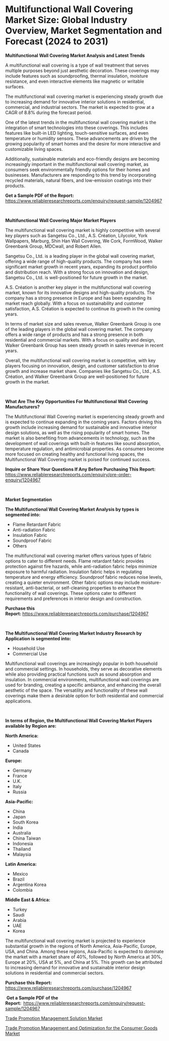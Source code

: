 <p><h1>Multifunctional Wall Covering Market Size: Global Industry Overview, Market Segmentation and Forecast (2024 to 2031)</h1></p><p><strong>Multifunctional Wall Covering Market Analysis and Latest Trends</strong></p>
<p><p>A multifunctional wall covering is a type of wall treatment that serves multiple purposes beyond just aesthetic decoration. These coverings may include features such as soundproofing, thermal insulation, moisture resistance, and even interactive elements like magnetic or writable surfaces. </p><p>The multifunctional wall covering market is experiencing steady growth due to increasing demand for innovative interior solutions in residential, commercial, and industrial sectors. The market is expected to grow at a CAGR of 8.8% during the forecast period.</p><p>One of the latest trends in the multifunctional wall covering market is the integration of smart technologies into these coverings. This includes features like built-in LED lighting, touch-sensitive surfaces, and even temperature or humidity sensors. These advancements are driven by the growing popularity of smart homes and the desire for more interactive and customizable living spaces.</p><p>Additionally, sustainable materials and eco-friendly designs are becoming increasingly important in the multifunctional wall covering market, as consumers seek environmentally friendly options for their homes and businesses. Manufacturers are responding to this trend by incorporating recycled materials, natural fibers, and low-emission coatings into their products.</p></p>
<p><strong>Get a Sample PDF of the Report:&nbsp;</strong> <a href="https://www.reliableresearchreports.com/enquiry/request-sample/1204967">https://www.reliableresearchreports.com/enquiry/request-sample/1204967</a></p>
<p>&nbsp;</p>
<p><strong>Multifunctional Wall Covering Major Market Players</strong></p>
<p><p>The multifunctional wall covering market is highly competitive with several key players such as Sangetsu Co., Ltd., A.S. Création, Lilycolor, York Wallpapers, Marburg, Shin Han Wall Covering, We Cork, FormWood, Walker Greenbank Group, MDCwall, and Robert Allen.</p><p>Sangetsu Co., Ltd. is a leading player in the global wall covering market, offering a wide range of high-quality products. The company has seen significant market growth in recent years, expanding its product portfolio and distribution reach. With a strong focus on innovation and design, Sangetsu Co., Ltd. is well-positioned for future growth in the market.</p><p>A.S. Création is another key player in the multifunctional wall covering market, known for its innovative designs and high-quality products. The company has a strong presence in Europe and has been expanding its market reach globally. With a focus on sustainability and customer satisfaction, A.S. Création is expected to continue its growth in the coming years.</p><p>In terms of market size and sales revenue, Walker Greenbank Group is one of the leading players in the global wall covering market. The company offers a wide range of products and has a strong presence in both residential and commercial markets. With a focus on quality and design, Walker Greenbank Group has seen steady growth in sales revenue in recent years.</p><p>Overall, the multifunctional wall covering market is competitive, with key players focusing on innovation, design, and customer satisfaction to drive growth and increase market share. Companies like Sangetsu Co., Ltd., A.S. Création, and Walker Greenbank Group are well-positioned for future growth in the market.</p></p>
<p>&nbsp;</p>
<p><strong>What Are The Key Opportunities For Multifunctional Wall Covering Manufacturers?</strong></p>
<p><p>The Multifunctional Wall Covering market is experiencing steady growth and is expected to continue expanding in the coming years. Factors driving this growth include increasing demand for sustainable and innovative interior design solutions, as well as the rising popularity of smart homes. The market is also benefiting from advancements in technology, such as the development of wall coverings with built-in features like sound absorption, temperature regulation, and antimicrobial properties. As consumers become more focused on creating healthy and functional living spaces, the Multifunctional Wall Covering market is poised for continued success.</p></p>
<p><strong>Inquire or Share Your Questions If Any Before Purchasing This Report:</strong> <a href="https://www.reliableresearchreports.com/enquiry/pre-order-enquiry/1204967">https://www.reliableresearchreports.com/enquiry/pre-order-enquiry/1204967</a></p>
<p>&nbsp;</p>
<p><strong>Market Segmentation</strong></p>
<p><strong>The Multifunctional Wall Covering Market Analysis by types is segmented into:</strong></p>
<p><ul><li>Flame Retardant Fabric</li><li>Anti-radiation Fabric</li><li>Insulation Fabric</li><li>Soundproof Fabric</li><li>Others</li></ul></p>
<p><p>The multifunctional wall covering market offers various types of fabric options to cater to different needs. Flame retardant fabric provides protection against fire hazards, while anti-radiation fabric helps minimize exposure to harmful radiation. Insulation fabric helps in regulating temperature and energy efficiency. Soundproof fabric reduces noise levels, creating a quieter environment. Other fabric options may include moisture-resistant, anti-bacterial, or self-cleaning properties to enhance the functionality of wall coverings. These options cater to different requirements and preferences in interior design and construction.</p></p>
<p><strong>Purchase this Report:&nbsp;</strong><a href="https://www.reliableresearchreports.com/purchase/1204967">https://www.reliableresearchreports.com/purchase/1204967</a></p>
<p>&nbsp;</p>
<p><strong>The Multifunctional Wall Covering Market Industry Research by Application is segmented into:</strong></p>
<p><ul><li>Household Use</li><li>Commercial Use</li></ul></p>
<p><p>Multifunctional wall coverings are increasingly popular in both household and commercial settings. In households, they serve as decorative elements while also providing practical functions such as sound absorption and insulation. In commercial environments, multifunctional wall coverings are used for branding, creating a specific ambiance, and enhancing the overall aesthetic of the space. The versatility and functionality of these wall coverings make them a desirable option for both residential and commercial applications.</p></p>
<p>&nbsp;</p>
<p><strong>In terms of Region, the Multifunctional Wall Covering Market Players available by Region are:</strong></p>
<p>
    <p> <strong> North America: </strong>
        <ul>
            <li>United States</li>
            <li>Canada</li>
        </ul>
        </p> 
    <p> <strong> Europe: </strong>
        <ul>
            <li>Germany</li>
            <li>France</li>
            <li>U.K.</li>
            <li>Italy</li>
            <li>Russia</li>
        </ul>
        </p> 
    <p> <strong> Asia-Pacific: </strong>
        <ul>
            <li>China</li>
            <li>Japan</li>
            <li>South Korea</li>
            <li>India</li>
            <li>Australia</li>
            <li>China Taiwan</li>
            <li>Indonesia</li>
            <li>Thailand</li>
            <li>Malaysia</li>
        </ul>
        </p> 
    <p> <strong> Latin America: </strong>
        <ul>
            <li>Mexico</li>
            <li>Brazil</li>
            <li>Argentina Korea</li>
            <li>Colombia</li>
        </ul>
        </p> 
    <p> <strong> Middle East & Africa: </strong>
        <ul>
            <li>Turkey</li>
            <li>Saudi</li>
            <li>Arabia</li>
            <li>UAE</li>
            <li>Korea</li>
        </ul>
    </p>
    </p>
<p><p>The multifunctional wall covering market is projected to experience substantial growth in the regions of North America, Asia-Pacific, Europe, USA, and China. Among these regions, Asia-Pacific is expected to dominate the market with a market share of 40%, followed by North America at 30%, Europe at 20%, USA at 5%, and China at 5%. This growth can be attributed to increasing demand for innovative and sustainable interior design solutions in residential and commercial sectors.</p></p>
<p><strong>Purchase this Report: </strong><a href="https://www.reliableresearchreports.com/purchase/1204967">https://www.reliableresearchreports.com/purchase/1204967</a></p>
<p>&nbsp;<strong>Get a Sample PDF of the Report:&nbsp;&nbsp;</strong><a href="https://www.reliableresearchreports.com/enquiry/request-sample/1204967">https://www.reliableresearchreports.com/enquiry/request-sample/1204967</a></p>
<p><strong></strong></p>
<p><p><a href="https://github.com/Chiragrp22/Market-Research-Report-List-3/blob/main/trade-promotion-management-solution-market.md">Trade Promotion Management Solution Market</a></p><p><a href="https://github.com/lababdou/Market-Research-Report-List-2/blob/main/trade-promotion-management-and-optimization-for-the-consumer-goods-market.md">Trade Promotion Management and Optimization for the Consumer Goods Market</a></p></p>